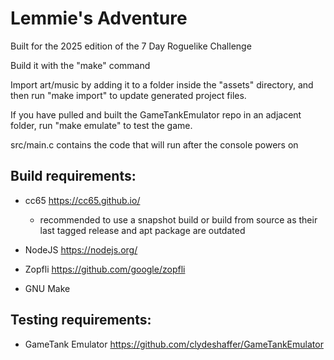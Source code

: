 # Lemmie's Adventure

Built for the 2025 edition of the 7 Day Roguelike Challenge

Build it with the "make" command

Import art/music by adding it to a folder inside the "assets" directory, and then run "make import" to update generated project files.

If you have pulled and built the GameTankEmulator repo in an adjacent folder, run "make emulate" to test the game.

src/main.c contains the code that will run after the console powers on

## Build requirements:

* cc65 https://cc65.github.io/

  * recommended to use a snapshot build or build from source as their last tagged release and apt package are outdated

* NodeJS https://nodejs.org/

* Zopfli https://github.com/google/zopfli

* GNU Make

## Testing requirements:

* GameTank Emulator https://github.com/clydeshaffer/GameTankEmulator
